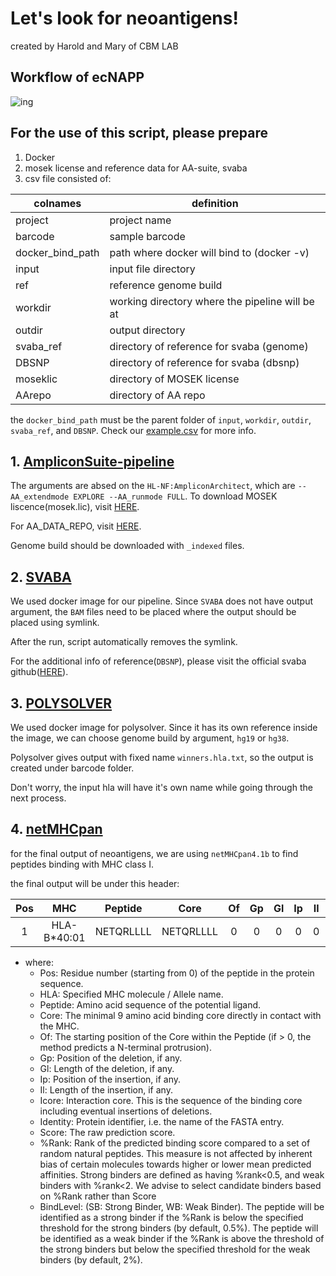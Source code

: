 
# Let's look for neoantigens!

created by Harold and Mary of CBM LAB

## Workflow of ecNAPP
![ing](https://user-images.githubusercontent.com/86759935/198952280-ea38ed73-16d7-484f-af9a-475aa0b6af09.png)


## For the use of this script, please prepare
1) Docker
2) mosek license and reference data for AA-suite, svaba
3) csv file consisted of:

| colnames         | definition                                      |
|------------------|-------------------------------------------------|
| project          | project name                                    |
| barcode          | sample barcode                                  |
| docker_bind_path | path where docker will bind to (docker -v)      |
| input            | input file directory                            |
| ref              | reference genome build                          |
| workdir          | working directory where the pipeline will be at |
| outdir           | output directory                                |
| svaba_ref        | directory of reference for svaba (genome)       |
| DBSNP            | directory of reference for svaba (dbsnp)        |
| moseklic         | directory of MOSEK license                      |
| AArepo           | directory of AA repo                            |
	

the `docker_bind_path` must be the parent folder of `input`, `workdir`, `outdir`, `svaba_ref`, and `DBSNP`. Check our [example.csv](https://github.com/skadbswn/ecNAPP/blob/main/example.csv) for more info.

## 1. [AmpliconSuite-pipeline](https://github.com/jluebeck/AmpliconSuite-pipeline)

The arguments are absed on the `HL-NF:AmpliconArchitect`, which are ``` --AA_extendmode EXPLORE --AA_runmode FULL ```. 
To download MOSEK liscence(mosek.lic), visit [HERE](https://www.mosek.com/products/academic-licenses/).

For AA_DATA_REPO, visit [HERE](https://datasets.genepattern.org/?prefix=data/module_support_files/AmpliconArchitect/). 

Genome build should be downloaded with `_indexed` files.



## 2. [SVABA](https://github.com/walaj/svaba)

We used docker image for our pipeline. Since `SVABA` does not have output argument, the `BAM` files need to be placed where the output should be placed using symlink.

After the run, script automatically removes the symlink.

For the additional info of reference(`DBSNP`), please visit the official svaba github([HERE](https://github.com/walaj/svaba)).

## 3. [POLYSOLVER](https://hub.docker.com/r/sachet/polysolver)

We used docker image for polysolver. Since it has its own reference inside the image, we can choose genome build by argument, `hg19` or `hg38`.

Polysolver gives output with fixed name `winners.hla.txt`, so the output is created under barcode folder.

Don't worry, the input hla will have it's own name while going through the next process.


## 4. [netMHCpan](https://services.healthtech.dtu.dk/service.php?NetMHCpan-4.1)

for the final output of neoantigens, we are using `netMHCpan4.1b` to find peptides binding with MHC class I. 

the final output will be under this header:

| Pos |     MHC     |  Peptide  |    Core   | Of | Gp | Gl | Ip | Il |   Icore   | identity |  Score_EL | %Rank_EL | BindLevel |
|:---:|:-----------:|:---------:|:---------:|:--:|:--:|:--:|:--:|:--:|:---------:|:--------:|:---------:|:--------:|:---------:|
|  1  | HLA-B*40:01 | NETQRLLLL | NETQRLLLL |  0 |  0 |  0 |  0 |  0 | NETQRLLLL |  PEPLIST | 0.7000450 |   0.237  |   <= SB   |


- where:
	- Pos: Residue number (starting from 0) of the peptide in the protein sequence.
	- HLA: Specified MHC molecule / Allele name.
	- Peptide: Amino acid sequence of the potential ligand.
	- Core: The minimal 9 amino acid binding core directly in contact with the MHC.
	- Of: The starting position of the Core within the Peptide (if > 0, the method predicts a N-terminal protrusion).
	- Gp: Position of the deletion, if any.
	- Gl: Length of the deletion, if any.
	- Ip: Position of the insertion, if any.
	- Il: Length of the insertion, if any.
	- Icore: Interaction core. This is the sequence of the binding core including eventual insertions of deletions.
	- Identity: Protein identifier, i.e. the name of the FASTA entry.
	- Score: The raw prediction score.
	- %Rank: Rank of the predicted binding score compared to a set of random natural peptides. This measure is not affected by inherent bias of certain molecules towards higher or lower mean predicted affinities. Strong binders are defined as having %rank<0.5, and weak binders with %rank<2. We advise to select candidate binders based on %Rank rather than Score
	- BindLevel: (SB: Strong Binder, WB: Weak Binder). The peptide will be identified as a strong binder if the %Rank is below the specified threshold for the strong binders (by default, 0.5%). The peptide will be identified as a weak binder if the %Rank is above the threshold of the strong binders but below the specified threshold for the weak binders (by default, 2%).
